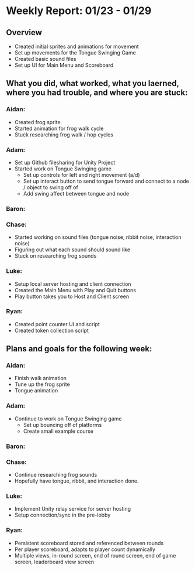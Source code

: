 # Weekly Report: 01/23 - 01/29

## Overview
- Created initial sprites and animations for movement
- Set up movements for the Tongue Swinging Game
- Created basic sound files
- Set up UI for Main Menu and Scoreboard

## What you did, what worked, what you laerned, where you had trouble, and where you are stuck:
### Aidan: 
- Created frog sprite 
- Started animation for frog walk cycle 
- Stuck researching frog walk / hop cycles
### Adam:
- Set up Github filesharing for Unity Project
- Started work on Tongue Swinging game
    - Set up controls for left and right movement (a/d)
    - Set up interact button to send tongue forward and connect to a node / object to swing off of
    - Add swing affect between tongue and node
### Baron:
### Chase:
- Started working on sound files (tongue noise, ribbit noise, interaction noise)
- Figuring out what each sound should sound like
- Stuck on researching frog sounds
### Luke:
- Setup local server hosting and client connection
- Created the Main Menu with Play and Quit buttons
- Play button takes you to Host and Client screen
### Ryan:
- Created point counter UI and script
- Created token collection script


## Plans and goals for the following week:
### Aidan:
- Finish walk animation 
- Tune up the frog sprite
- Tongue animation
### Adam:
- Continue to work on Tongue Swinging game
    - Set up bouncing off of platforms
    - Create small example course
### Baron:
### Chase:
- Continue researching frog sounds
- Hopefully have tongue, ribbit, and interaction done.
### Luke:
- Implement Unity relay service for server hosting 
- Setup connection/sync in the pre-lobby
### Ryan:
- Persistent scoreboard stored and referenced between rounds
- Per player scoreboard, adapts to player count dynamically
- Multiple views, in-round screen, end of round screen, end of game screen, leaderboard view screen
